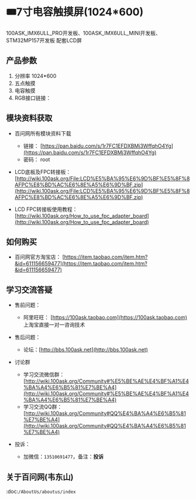 # 🎟7寸电容触摸屏(1024*600)

100ASK_IMX6ULL_PRO开发板、100ASK_IMX6ULL_MINI开发板、STM32MP157开发板 配套LCD屏

## 产品参数

1. 分辨率 1024\*600
2. 五点触摸
3. 电容触摸
4. RGB接口链接：

## 模块资料获取

- 百问网所有模块资料下载
  - 链接： [https://pan.baidu.com/s/1r7FC1EFDXBMj3WffqhO4Yg](https://pan.baidu.com/s/1r7FC1EFDXBMj3WffqhO4Yg)
  - 密码： root
 
- LCD底板及FPC转接板：[http://wiki.100ask.org/File:LCD%E5%BA%95%E6%9D%BF%E5%8F%8AFPC%E8%BD%AC%E6%8E%A5%E6%9D%BF.zip](http://wiki.100ask.org/File:LCD%E5%BA%95%E6%9D%BF%E5%8F%8AFPC%E8%BD%AC%E6%8E%A5%E6%9D%BF.zip)
- LCD FPC转接板使用教程：[http://wiki.100ask.org/How_to_use_fpc_adapter_board](http://wiki.100ask.org/How_to_use_fpc_adapter_board)

## 如何购买

- 百问网官方淘宝店： [https://item.taobao.com/item.htm?&id=611156659477](https://item.taobao.com/item.htm?&id=611156659477)



## 学习交流答疑

- 售前问题：
  - 阿里旺旺： [https://100ask.taobao.com](https://100ask.taobao.com) 上淘宝直接一对一咨询技术
  
- 售后问题：
  - 论坛：[http://bbs.100ask.net](http://bbs.100ask.net)
  
- 讨论群
  - 学习交流微信群：[http://wiki.100ask.org/Community#%E5%BE%AE%E4%BF%A1%E4%BA%A4%E6%B5%81%E7%BE%A4](http://wiki.100ask.org/Community#%E5%BE%AE%E4%BF%A1%E4%BA%A4%E6%B5%81%E7%BE%A4)
  - 学习交流QQ群：  [http://wiki.100ask.org/Community#QQ%E4%BA%A4%E6%B5%81%E7%BE%A4](http://wiki.100ask.org/Community#QQ%E4%BA%A4%E6%B5%81%E7%BE%A4)

- 投诉：
  - 加微信：``13510691477``，备注：**投诉**


## 关于百问网(韦东山)

 :doc:`/AboutUs/aboutus/index`
 
 
 
